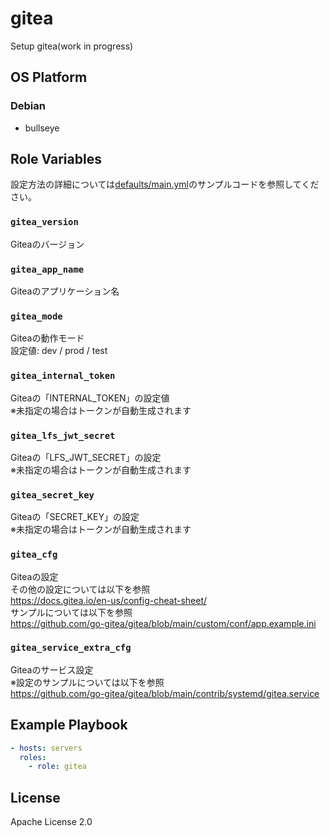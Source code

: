 gitea
=================

Setup gitea(work in progress)

OS Platform
-----------------

### Debian

- bullseye

Role Variables
--------------

設定方法の詳細については[defaults/main.yml](defaults/main.yml)のサンプルコードを参照してください。

### `gitea_version`

Giteaのバージョン

### `gitea_app_name`

Giteaのアプリケーション名

### `gitea_mode`

Giteaの動作モード  
設定値: dev / prod / test

### `gitea_internal_token`

Giteaの「INTERNAL_TOKEN」の設定値  
※未指定の場合はトークンが自動生成されます

### `gitea_lfs_jwt_secret`

Giteaの「LFS_JWT_SECRET」の設定  
※未指定の場合はトークンが自動生成されます

### `gitea_secret_key`

Giteaの「SECRET_KEY」の設定  
※未指定の場合はトークンが自動生成されます

### `gitea_cfg`

Giteaの設定  
その他の設定については以下を参照  
https://docs.gitea.io/en-us/config-cheat-sheet/  
サンプルについては以下を参照  
https://github.com/go-gitea/gitea/blob/main/custom/conf/app.example.ini

### `gitea_service_extra_cfg`

Giteaのサービス設定  
※設定のサンプルについては以下を参照  
https://github.com/go-gitea/gitea/blob/main/contrib/systemd/gitea.service

Example Playbook
--------------

```yaml
- hosts: servers
  roles:
    - role: gitea
```

License
--------------

Apache License 2.0
